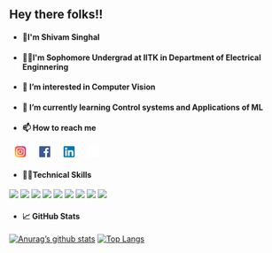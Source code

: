 ## Hey there folks!!
- #### 👋I'm Shivam Singhal
- #### 👨‍🎓I'm Sophomore Undergrad at IITK in Department of Electrical Enginnering
- #### 🤔 I’m interested in Computer Vision
- #### 🌱 I’m currently learning Control systems and Applications of ML
- #### 📫 How to reach me 
<a href = "https://www.instagram.com/singhalshivam_16/" alt = "singhalshivam_16"><img src = "./icons/Instagram.png" height = 20, hspace = 10></a>
<a href = "https://www.facebook.com/singhals163/" alt = "singhalshivam_16"><img src = "./icons/facebook.png" height = 20, hspace = 10></a>
<a href = "https://www.linkedin.com/in/singhals163/" alt = "singhalshivam_16"><img src = "./icons/linkedin.png" height = 20 hspace = 10></a>
<a href = "https://github.com/singhals163" alt = "singhalshivam_16"><img src = "./icons/github_light.png" height = 20 hspace = 10 ></a>
- #### 👨‍💻Technical Skills
![](https://img.shields.io/badge/Code-C-informational?style=flat&logo=C&color=61DAFB)
![](https://img.shields.io/badge/Code-c++-informational?style=flat&logo=c++&color=brightgreen)
![](https://img.shields.io/badge/Code-Python-informational?style=flat&logo=Python&color=yellow)
![](https://img.shields.io/badge/Code-Dart-informational?style=flat&logo=Dart&color=215596)
![](https://img.shields.io/badge/Code-ROS-informational?style=flat&logo=ROS&color=darkblue)
![](https://img.shields.io/badge/Code-Markdown-informational?style=flat&logo=markdown&color=white)
![](https://img.shields.io/badge/Code-HTML5-informational?style=flat&logo=HTML5&color=red)
![](https://img.shields.io/badge/Code-CSS3-informational?style=flat&logo=CSS3&color=blue)
![](https://img.shields.io/badge/Code-node.js-informational?style=flat&logo=node.js&color=89b85e)
<!-- ![](https://img.shields.io/badge/Code-YOLOv3-informational?style=flat&logo=YOLOv3&color=61DAFB) -->


- #### 📈 GitHub Stats
[![Anurag’s github stats](https://github-readme-stats.vercel.app/api?username=singhals163)](https://github.com/singhals163)
[![Top Langs](https://github-readme-stats.vercel.app/api/top-langs/?username=singhals163&layout=compact)](https://github.com/singhals163)

<!---
singhals163/singhals163 is a ✨ special ✨ repository because its `README.md` (this file) appears on your GitHub profile.
You can click the Preview link to take a look at your changes.
--->
